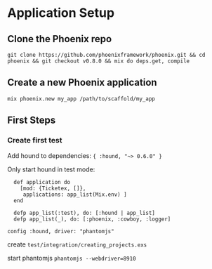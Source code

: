 # Application Setup
## Clone the Phoenix repo
`git clone https://github.com/phoenixframework/phoenix.git && cd phoenix && git checkout v0.8.0 && mix do deps.get, compile`
## Create a new Phoenix application
`mix phoenix.new my_app /path/to/scaffold/my_app`

## First Steps
### Create first test
Add hound to dependencies:
`{ :hound, "~> 0.6.0" }`

Only start hound in test mode:
```
  def application do
    [mod: {Ticketex, []},
     applications: app_list(Mix.env) ]
  end

  defp app_list(:test), do: [:hound | app_list]
  defp app_list(_), do: [:phoenix, :cowboy, :logger]
```

`config :hound, driver: "phantomjs"`

create `test/integration/creating_projects.exs`

start phantomjs
`phantomjs --webdriver=8910`
